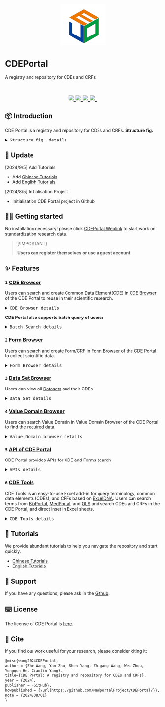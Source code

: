 <div align=center>
<a href="https://github.com/MedportalProject/CDEPortal">
  <img src="https://github.com/MedportalProject/CDEPortal/blob/main/figs/CDE%20Logo.png" alt="Logo">
</a>
</div>

# **CDEPortal**
A registry and repository for CDEs and CRFs
<h1 align="center">
  <a href="">
    <img src="https://img.shields.io/badge/releases-v1.0-red" />
  </a>
  <a href="">
    <img src="https://img.shields.io/badge/docs-v1.0-yellow" />
  </a>
  <a href="">
    <img src="https://img.shields.io/badge/CDEs-8A2BE2" />
  </a>
  <a href="">
    <img src="https://img.shields.io/badge/Forms-green" />
  </a>
  <a href="">
    <img src="https://img.shields.io/badge/Python-snow?logo=python&logoColor=3776AB" alt="" />
  </a>
</h1>

## 📦 Introduction
CDE Portal is a registry and repository for CDEs and CRFs.
**Structure fig.**
<details>
  <summary><kbd>Structure fig. details</kbd></summary>
  <picture>
    <img width="100%" src="https://github.com/MedportalProject/CDEPortal/blob/main/figs/structur%20fig.png">
  </picture>
</details>

## 🧩 Update
[2024/9/5] Add Tutorials
- Add [Chinese Tutorials](https://github.com/MedportalProject/CDEPortal/blob/main/Tutorials/Tutorials_CN.pdf)
- Add [English Tutorials](https://github.com/MedportalProject/CDEPortal/blob/main/Tutorials/Tutorials_EN.pdf)

[2024/8/5] Initialisation Project
- Initialisation CDE Portal project in Github

## 👋🏻 Getting started
No installation necessary! please click [CDEPortal Weblink](https://cdeportal.bmicc.cn/) to start work on standardization research data.
> \[!IMPORTANT]
>
>  **Users can register themselves or use a guest account** 

## ✨ Features
### `1` [CDE Browser](https://cdeportal.bmicc.cn/cde)
Users can search and create Common Data Element(CDE) in [CDE Browser](https://cdeportal.bmicc.cn/cde) of the CDE Portal to reuse in their scientific research.
<details>
  <summary><kbd>CDE Browser details</kbd></summary>
  <picture>
    <img width="100%" src="https://github.com/MedportalProject/CDEPortal/blob/main/figs/cde%20browser.png">
  </picture>
</details>


**CDE Portal also supports batch query of users:**
<details>
  <summary><kbd>Batch Search details</kbd></summary>
  <picture>
    <img width="100%" src="https://github.com/MedportalProject/CDEPortal/blob/main/figs/batch%20match.png">
  </picture>
</details>



### `2` [Form Browser](https://cdeportal.bmicc.cn/Form) 
Users can search and create Form/CRF in [Form Browser](https://cdeportal.bmicc.cn/Form) of the CDE Portal to collect scientific data.
<details>
  <summary><kbd>Form Browser details</kbd></summary>
  <picture>
    <img width="100%" src="https://github.com/MedportalProject/CDEPortal/blob/main/figs/Form%20browser.png">
  </picture>
</details>



### `3` [Data Set Browser](https://cdeportal.bmicc.cn/dataset)
Users can view all [Datasets](https://cdeportal.bmicc.cn/dataset) and their CDEs
<details>
  <summary><kbd>Data Set details</kbd></summary>
  <picture>
    <img width="100%" src="https://github.com/MedportalProject/CDEPortal/blob/main/figs/dataset.png">
  </picture>
</details>



### `4` [Value Domain Browser](https://cdeportal.bmicc.cn/valuedomain)
Users can search Value Domain in [Value Domain Browser](https://cdeportal.bmicc.cn/valuedomain) of the CDE Portal to find the required data.
<details>
  <summary><kbd>Value Domain browser details</kbd></summary>
  <picture>
    <img width="100%" src="https://github.com/MedportalProject/CDEPortal/blob/main/figs/value%20domain.png">
  </picture>
</details>



### `5` [API of CDE Portal](https://cdeportal.bmicc.cn/doc/api)
CDE Portal provides APIs for CDE and Forms search
<details>
  <summary><kbd>APIs details</kbd></summary>
  <picture>
    <img width="100%" src="https://github.com/MedportalProject/CDEPortal/blob/main/figs/API.png">
  </picture>
</details>

### `6` [CDE Tools](https://github.com/MedportalProject/CDE-Tools)
CDE Tools is an easy-to-use Excel add-in for query terminology, common data elements (CDEs), and CRFs based on [ExcelDNA](https://excel-dna.net/). Users can search terms from [BioPortal](https://bioportal.bioontology.org/), [MedPortal](http://medportal.bmicc.cn/), and [OLS](https://www.ebi.ac.uk/ols/index) and search CDEs and CRFs in the CDE Portal, and direct inset in Excel sheets.
<details>
  <summary><kbd>CDE Tools details</kbd></summary>
  <picture>
    <img width="100%" src="https://github.com/MedportalProject/CDEPortal/blob/main/figs/cde%20Tools.png">
  </picture>
</details>

## 📘 Tutorials
We provide abundant tutorials to help you navigate the repository and start quickly.
- [Chinese Tutorials](https://github.com/MedportalProject/CDEPortal/blob/main/Tutorials/Tutorials_CN.pdf)
- [English Tutorials](https://github.com/MedportalProject/CDEPortal/blob/main/Tutorials/Tutorials_EN.pdf)

## 💌 Support
If you have any questions, please ask in the [Github](https://github.com/MedportalProject/CDEPortal/issues).

## ⌨️ License
The license of CDE Portal is [here](https://github.com/MedportalProject/CDEPortal/blob/main/LICENSEofCDEPortal).

## 🤝 Cite
If you find our work useful for your research, please consider citing it:
```
@misc{wang2024CDEPortal,
author = {Zhe Wang, Yan Zhu, Shen Yang, Zhigang Wang, Wei Zhou, Yongqun He, Xiaolin Yang},
title={CDE Portal: A registry and repository for CDEs and CRFs},
year = {2024},
publisher = {GitHub},
howpublished = {\url{https://github.com/MedportalProject/CDEPortal/}},
note = {2024/08/01}
}
```


